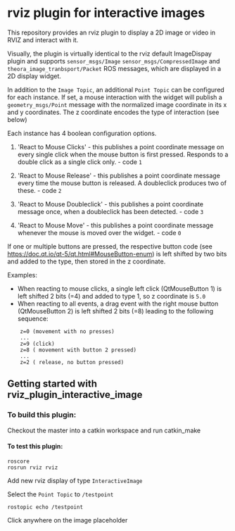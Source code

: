rviz plugin for interactive images
===========================================================

This repository provides an rviz plugin to display a 2D image or video in RVIZ and interact with it.

Visually, the plugin is virtually identical to the rviz default ImageDispay plugin and supports `sensor_msgs/Image` `sensor_msgs/CompressedImage` and `theora_image_tranbsport/Packet` ROS messages, which are displayed in a 2D display widget.

In addition to the `Image Topic`, an additional `Point Topic` can be configured for each instance. If set, a mouse interaction with the widget will publish a `geometry_msgs/Point` message with the normalized image coordinate in its x and y coordinates. The z coordinate encodes the type of interaction (see below)

Each instance has 4 boolean configuration options.

1. 'React to Mouse Clicks' - this publishes a point coordinate message on every single click when the mouse button is first pressed. Responds to a double click as a single click only. - code `1`

2. 'React to Mouse Release' - this publishes a point coordinate message every time the mouse button is released. A doubleclick produces two of these. - code `2`

3. 'React to Mouse Doubleclick' - this publishes a point coordinate message once, when a doubleclick has been detected. - code `3`

4. 'React to Mouse Move' - this publishes a point coordinate message whenever the mouse is moved over the widget. - code `0`

If one or multiple buttons are pressed, the respective button code (see https://doc.qt.io/qt-5/qt.html#MouseButton-enum) is left shifted by two bits and added to the type, then stored in the z coordinate.

Examples:

- When reacting to mouse clicks, a single left click (QtMouseButton 1) is left shifted 2 bits (=4) and added to type 1, so z coordinate is `5.0`
- When reacting to all events, a drag event with the right mouse button (QtMouseButton 2) is left shifted 2 bits (=8) leading to the following sequence:
```
    z=0 (movement with no presses)
    ...
    z=9 (click)
    z=8 ( movement with button 2 pressed)
    ...
    z=2 ( release, no button pressed)
```


<h2>Getting started with rviz_plugin_interactive_image</h2>

<h3>To build this plugin:</h3>

Checkout the master into a catkin workspace and run catkin_make

<h4>To test this plugin:</h4>

```
roscore
rosrun rviz rviz
```
Add new rviz display of type `InteractiveImage`

Select the `Point Topic` to `/testpoint`
```
rostopic echo /testpoint
```
Click anywhere on the image placeholder


